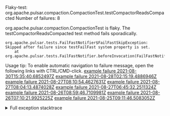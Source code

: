         
Flaky-test: org.apache.pulsar.compaction.CompactionTest.testCompactorReadsCompacted
Number of failures: 8

org.apache.pulsar.compaction.CompactionTest is flaky. The testCompactorReadsCompacted test method fails sporadically.

```
org.apache.pulsar.tests.FailFastNotifier$FailFastSkipException: Skipped after failure since testFailFast system property is set.
	at org.apache.pulsar.tests.FailFastNotifier.beforeInvocation(FailFastNotifier.java:88)

```

Usage tip: To enable automatic navigation to failure message, open the following links with CTRL/CMD-click.
[example failure 2021-08-30T15:35:40.6852497Z](https://github.com/apache/pulsar/runs/3463119398?check_suite_focus=true#step:9:3113)
[example failure 2021-08-28T02:15:19.4886946Z](https://github.com/apache/pulsar/runs/3448473880?check_suite_focus=true#step:9:2110)
[example failure 2021-08-27T08:10:54.4627631Z](https://github.com/apache/pulsar/runs/3440980370?check_suite_focus=true#step:9:2177)
[example failure 2021-08-27T08:04:13.4874028Z](https://github.com/apache/pulsar/runs/3440855241?check_suite_focus=true#step:9:2102)
[example failure 2021-08-27T06:45:32.2511324Z](https://github.com/apache/pulsar/runs/3440411158?check_suite_focus=true#step:9:2103)
[example failure 2021-08-26T08:59:46.7109981Z](https://github.com/apache/pulsar/runs/3430539961?check_suite_focus=true#step:9:2812)
[example failure 2021-08-26T07:10:21.9925225Z](https://github.com/apache/pulsar/runs/3429892136?check_suite_focus=true#step:9:2164)
[example failure 2021-08-25T09:11:46.5083052Z](https://github.com/apache/pulsar/runs/3420085427?check_suite_focus=true#step:10:2092)


<details>
<summary>Full exception stacktrace</summary>
<code><pre>
org.apache.pulsar.tests.FailFastNotifier$FailFastSkipException: Skipped after failure since testFailFast system property is set.
	at org.apache.pulsar.tests.FailFastNotifier.beforeInvocation(FailFastNotifier.java:88)

</pre></code>
</details>


